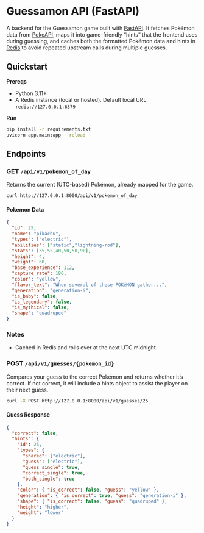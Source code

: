 # Guessamon API (FastAPI)

A backend for the Guessamon game built with [FastAPI](https://fastapi.tiangolo.com/). It fetches Pokémon data from [PokeAPI](https://pokeapi.co/), maps it into game-friendly “hints” that the frontend uses during guessing, and caches both the formatted Pokémon data and hints in [Redis](https://redis.io/) to avoid repeated upstream calls during multiple guesses.

## Quickstart

**Prereqs**
- Python 3.11+
- A Redis instance (local or hosted). Default local URL: `redis://127.0.0.1:6379`

**Run**
```bash
pip install -r requirements.txt
uvicorn app.main:app --reload
```

## Endpoints

### GET `/api/v1/pokemon_of_day`
Returns the current (UTC-based) Pokémon, already mapped for the game.

```bash
curl http://127.0.0.1:8000/api/v1/pokemon_of_day
```
#### Pokemon Data
```json
{
  "id": 25,
  "name": "pikachu",
  "types": ["electric"],
  "abilities": ["static","lightning-rod"],
  "stats": [35,55,40,50,50,90],
  "height": 4,
  "weight": 60,
  "base_experience": 112,
  "capture_rate": 190,
  "color": "yellow",
  "flavor_text": "When several of these POKéMON gather...",
  "generation": "generation-i",
  "is_baby": false,
  "is_legendary": false,
  "is_mythical": false,
  "shape": "quadruped"
}
```
### Notes
- Cached in Redis and rolls over at the next UTC midnight.

### POST `/api/v1/guesses/{pokemon_id}`
Compares your guess to the correct Pokémon and returns whether it’s correct. If not correct, it will include a hints object to assist the player on their next guess.
```bash
curl -X POST http://127.0.0.1:8000/api/v1/guesses/25
```
#### Guess Response
```json
{
  "correct": false,
  "hints": {
    "id": 25,
    "types": {
      "shared": ["electric"],
      "guess": ["electric"],
      "guess_single": true,
      "correct_single": true,
      "both_single": true
    },
    "color": { "is_correct": false, "guess": "yellow" },
    "generation": { "is_correct": true, "guess": "generation-i" },
    "shape": { "is_correct": false, "guess": "quadruped" },
    "height": "higher",
    "weight": "lower"
  }
}
```
